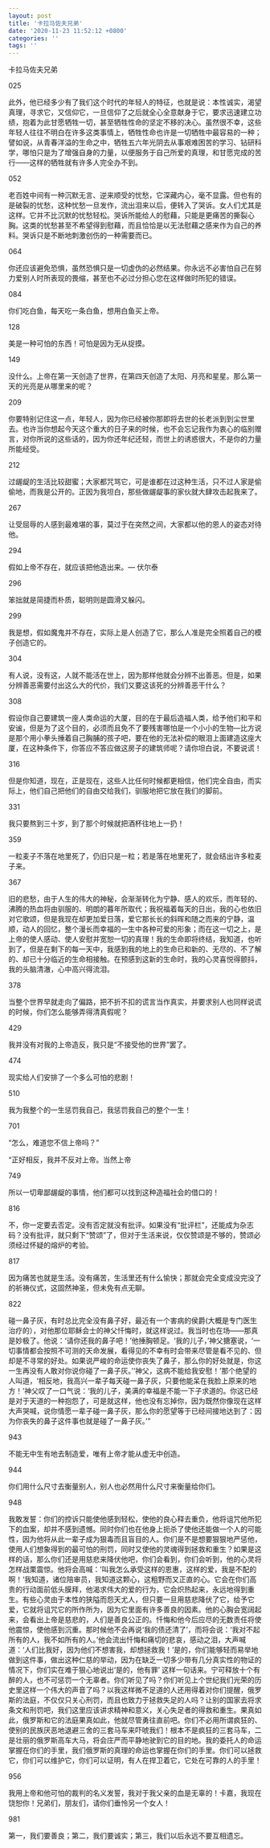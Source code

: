 ```yaml
---
layout: post
title: '卡拉马佐夫兄弟'
date: '2020-11-23 11:52:12 +0800'
categories: ''
tags: ''
---
```


卡拉马佐夫兄弟

025

此外，他已经多少有了我们这个时代的年轻人的特征，也就是说：本性诚实，渴望真理，寻求它，又信仰它，一旦信仰了之后就全心全意献身于它，要求迅速建立功绩，抱着为此甘愿牺牲一切，甚至牺牲性命的坚定不移的决心。虽然很不幸，这些年轻人往往不明白在许多这类事情上，牺牲性命也许是一切牺牲中最容易的一种；譬如说，从青春洋溢的生命之中，牺牲五六年光阴去从事艰难困苦的学习、钻研科学，哪怕只是为了增强自身的力量，以便服务于自己所爱的真理，和甘愿完成的苦行——这样的牺牲就有许多人完全办不到。

052

老百姓中间有一种沉默无言、逆来顺受的忧愁，它深藏内心，毫不显露。但也有的是破裂的忧愁，这种忧愁一旦发作，流出泪来以后，便转入了哭诉。女人们尤其是这样。它并不比沉默的忧愁轻松。哭诉所能给人的慰藉，只能是更痛苦的撕裂心胸。这类的忧愁甚至不希望得到慰藉，而且恰恰是以无法慰藉之感来作为自己的养料。哭诉只是不断地刺激创伤的一种需要而已。

064

你还应该避免恐惧，虽然恐惧只是一切虚伪的必然结果。你永远不必害怕自己在努力爱别人时所表现的畏缩，甚至也不必过分担心您在这样做时所犯的错误。

084

你们吃白鱼，每天吃一条白鱼，想用白鱼买上帝。

128

美是一种可怕的东西！可怕是因为无从捉摸。

149

没什么。上帝在第一天创造了世界，在第四天创造了太阳、月亮和星星。那么第一天的光亮是从哪里来的呢？

209

你要特别记住这一点，年轻人，因为你已经被你那即将去世的长老派到到尘世里去。也许当你想起今天这个重大的日子来的时候，也不会忘记我作为衷心的临别赠言，对你所说的这些话的，因为你还年纪还轻，而世上的诱惑很大，不是你的力量所能经受。

212

过龌龊的生活比较甜蜜；大家都咒骂它，可是谁都在过这种生活，只不过人家是偷偷地，而我是公开的。正因为我坦白，那些做龌龊事的家伙就大肆攻击起我来了。

267

让受屈辱的人感到最难堪的事，莫过于在突然之间，大家都以他的恩人的姿态对待他。

294

假如上帝不存在，就应该把他造出来。— 伏尔泰

296

笨拙就是简捷而朴质，聪明则是圆滑又躲闪。

299

我是想，假如魔鬼并不存在，实际上是人创造了它，那么人准是完全照着自己的模子创造它的。

304

有人说，没有这，人就不能活在世上，因为那样他就会分辨不出善恶。但是，如果分辨善恶需要付出这么大的代价，我们又要这该死的分辨善恶干什么？

308

假设你自己要建筑一座人类命运的大厦，目的在于最后造福人类，给予他们和平和安谧，但是为了这个目的，必须而且免不了要残害哪怕是一个小小的生物—比方说是那个用小拳头捶着自己胸脯的孩子吧，要在他的无法补偿的眼泪上面建造这座大厦，在这种条件下，你答应不答应做这房子的建筑师呢？请你坦白说，不要说谎！

316

但是你知道，现在，正是现在，这些人比任何时候都更相信，他们完全自由，而实际上，他们自己把他们的自由交给我们，驯服地把它放在我们的脚前。

331

我只要熬到三十岁，到了那个时候就把酒杯往地上一扔！

359

一粒麦子不落在地里死了，仍旧只是一粒；若是落在地里死了，就会结出许多粒麦子来。

367

旧的悲愁，由于人生的伟大的神秘，会渐渐转化为宁静、感人的欢乐，而年轻的、沸腾的热血将由驯服的、明朗的暮年所取代；我祝福着每天的日出，我的心也依旧对它歌颂，但是我现在却更加爱日落，爱它那长长的斜晖和随之而来的宁静，温顺，动人的回忆，整个漫长而幸福的一生中各种可爱的形象；而在这一切之上，是上帝的使人感动、使人安慰并宽恕一切的真理！我的生命即将终结，我知道，也听到了，但是在剩下的每一天中，我感到我的地上的生命已和新的、无尽的、不了解的、却已十分临近的生命相接触。在预感到这新的生命时，我的心灵喜悦得颤抖，我的头脑清澈，心中高兴得流泪。

378

当整个世界早就走向了偏路，把不折不扣的谎言当作真实，并要求别人也同样说谎的时候，你们怎么能够弄得清真假呢？

429

我并没有对我的上帝造反，我只是“不接受他的世界”罢了。

474

现实给人们安排了一个多么可怕的悲剧！

510

我为我整个的一生惩罚我自己，我惩罚我自己的整个一生！


701

“怎么，难道您不信上帝吗？”

“正好相反，我并不反对上帝。当然上帝

749

所以一切卑鄙龌龊的事情，他们都可以找到这种造福社会的借口的！

816

不，你一定要去否定。没有否定就没有批评。如果没有“批评栏”，还能成为杂志码？没有批评，就只剩下“赞颂”了，但对于生活来说，仅仅赞颂是不够的，赞颂必须经过怀疑的熔炉的考验。

817

因为痛苦也就是生活。没有痛苦，生活里还有什么愉快；那就会完全变成没完没了的祈祷仪式，这固然神圣，但未免有点无聊。

822

碰一鼻子灰，有时总比完全没有鼻子好，最近有一个害病的侯爵(大概是专门医生治疗的），对他那位耶稣会士的神父忏悔时，就这样说过。我当时也在场——那真是妙极了。他说：‘请你还我的鼻子吧！’他捶胸顿足。‘我的儿子，’神父搪塞说，‘一切事情都会按照不可测的天命发展，看得见的不幸有时会带来尽管是看不见的、但却是不寻常的好处。如果说严峻的命运使你丧失了鼻子，那么你的好处就是，你这一生再没有人敢对你说你碰了一鼻子灰。’‘神父，这病不能给我安慰！’那个绝望的人叫道，‘相反地，我高兴一辈子每天碰一鼻子灰，只要他能呆在我脸上原来的地方！’神父叹了一口气说：‘我的儿子，美满的幸福是不能一下子求道的。你这已经是对于天道的一种抱怨了，可是就这样，他也没有忘掉你，因为既然你像现在这样大声哭喊，说你情愿一辈子碰一鼻子灰，那么你的愿望等于已经间接地达到了：因为你丧失的鼻子这件事也就是碰了一鼻子灰。’”

943

不能无中生有地去制造爱，唯有上帝才能从虚无中创造。

944

你们用什么尺寸去衡量别人，别人也必然用什么尺寸来衡量给你们。

948

我敢发誓：你们的控诉只能使他感到轻松，使他的良心释去重负，他将诅咒他所犯下的血案，却并不感到遗憾。同时你们也在他身上扼杀了使他还能做一个人的可能性，因为他将从此一辈子成为狠毒而且盲目的人。你们是不是想要狠狠地严惩他，使用人们想象得到的最可怕的刑罚，同时又使他的灵魂得到拯救和重生？如果是这样的话，那么你们还是用慈悲来降伏他吧，你们会看到，你们会听到，他的心灵将怎样战栗震惊。他将会高喊：’叫我怎么承受这样的恩惠，这样的爱，我是不配的啊！‘我知道，诸位陪审员，我知道这颗心，这粗野而又正直的心。它会在你们高贵的行动面前低头膜拜，他渴求伟大的爱的行为，它会炽热起来，永远地得到重生。有些心灵由于本性的狭隘而怨天尤人，但只要一旦用慈悲降伏了它，给予它爱，它就将诅咒它的所作所为，因为它里面有许多善良的因素。他的心胸会宽阔起来，会看出上帝是慈悲的，人们是善良公正的。忏悔和他今后应尽的无数责任将使他震惊，使他感到沉重。那时候他不会再说‘我的债还清了’，而将会说：‘我对不起所有的人，我不如所有的人。’他会流出忏悔和痛切的悲哀，感动之泪，大声喊道：‘人们比我好，因为他们不想害我，却想拯救我！’是的，你们能够轻而易举地做到这件事，做出这种仁慈的举动，因为在缺乏一切多少带有几分真实性的物证的情况下，你们实在难于狠心地说出‘是的，他有罪’ 这样一句话来。宁可释放十个有醉的人，也不可惩罚一个无辜者。你们听见了吗？你们听见上个世纪我们光荣的历史里这样一个伟大的声音了吗？以我这样微不足道的人还用得着对你们提醒，俄罗斯的法庭，不仅仅只关心刑罚，而且也致力于拯救失足的人吗？让别的国家去将求条文和刑罚吧，我们这里应该讲求精神和意义，关心失足者的得救和重生。果真如此，俄罗斯和它的法庭果真如此，他就尽管勇往直前吧。你们不必用所谓疯狂的、使别的民族厌恶地退避三舍的三套马车来吓唬我们！根本不是疯狂的三套马车，二是壮丽的俄罗斯高车大马，将会庄严而平静地驶到它的目的地。我的委托人的命运掌握在你们的手里，我们俄罗斯的真理的命运也掌握在你们的手里。你们可以拯救它，你们可以维护它，你们可以证明，有人在捍卫着它，它处在可靠的人的手里！

956

我用上帝和他可怕的裁判的名义发誓，我对于我父亲的血是无辜的！卡嘉，我现在饶恕你！兄弟们，朋友们，请你们垂怜另一个女人！

981

第一，我们要善良；第二，我们要诚实；第三，我们以后永远不要互相遗忘。
